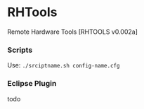 # RHTools
Remote Hardware Tools [RHTOOLS v0.002a]

### Scripts
Use: `./srciptname.sh config-name.cfg` 

### Eclipse Plugin
todo


